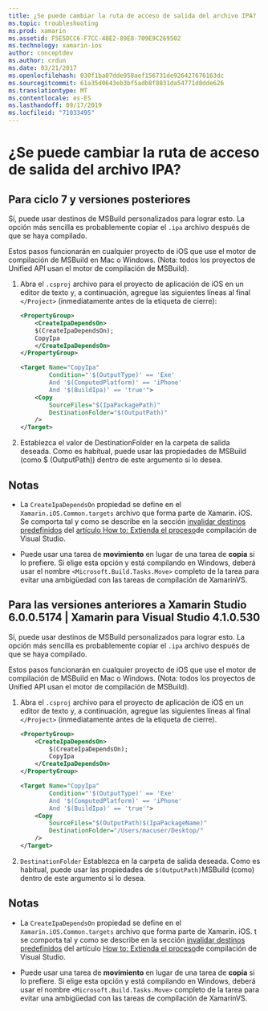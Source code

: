 ```yaml
---
title: ¿Se puede cambiar la ruta de acceso de salida del archivo IPA?
ms.topic: troubleshooting
ms.prod: xamarin
ms.assetid: F5E5DCC6-F7CC-48E2-89E8-709E9C269502
ms.technology: xamarin-ios
author: conceptdev
ms.author: crdun
ms.date: 03/21/2017
ms.openlocfilehash: 030f1ba87dde958aef156731de926427676163dc
ms.sourcegitcommit: 61a35d0643eb3bf5adb8f8831da54771d8dde626
ms.translationtype: MT
ms.contentlocale: es-ES
ms.lasthandoff: 09/17/2019
ms.locfileid: "71033495"
---
```

# <a name="can-i-change-the-output-path-of-the-ipa-file"></a>¿Se puede cambiar la ruta de acceso de salida del archivo IPA?

## <a name="for-cycle-7-and-higher"></a>Para ciclo 7 y versiones posteriores
Sí, puede usar destinos de MSBuild personalizados para lograr esto. La opción más sencilla es probablemente copiar el `.ipa` archivo después de que se haya compilado.

Estos pasos funcionarán en cualquier proyecto de iOS que use el motor de compilación de MSBuild en Mac o Windows. (Nota: todos los proyectos de Unified API usan el motor de compilación de MSBuild).

1. Abra el `.csproj` archivo para el proyecto de aplicación de iOS en un editor de texto y, a continuación, agregue las siguientes líneas al final `</Project>` (inmediatamente antes de la etiqueta de cierre):

    ```xml
    <PropertyGroup>
        <CreateIpaDependsOn>
        $(CreateIpaDependsOn);
        CopyIpa
        </CreateIpaDependsOn>
    </PropertyGroup>
    
    <Target Name="CopyIpa"
            Condition="'$(OutputType)' == 'Exe'
            And '$(ComputedPlatform)' == 'iPhone'
            And '$(BuildIpa)' == 'true'">
        <Copy
            SourceFiles="$(IpaPackagePath)"
            DestinationFolder="$(OutputPath)"
        />
    </Target>
    ```

2. Establezca el valor de DestinationFolder en la carpeta de salida deseada. Como es habitual, puede usar las propiedades de MSBuild (como $ (OutputPath)) dentro de este argumento si lo desea.

## <a name="notes"></a>Notas

- La `CreateIpaDependsOn` propiedad se define en el `Xamarin.iOS.Common.targets` archivo que forma parte de Xamarin. iOS. Se comporta tal y como se describe en la sección [invalidar destinos predefinidos](https://docs.microsoft.com/visualstudio/msbuild/how-to-extend-the-visual-studio-build-process#overriding-predefined-targets) del [artículo How to: Extienda el proceso](https://docs.microsoft.com/visualstudio/msbuild/how-to-extend-the-visual-studio-build-process)de compilación de Visual Studio.

- Puede usar una tarea de **movimiento** en lugar de una tarea de **copia** si lo prefiere. Si elige esta opción y está compilando en Windows, deberá usar el nombre `<Microsoft.Build.Tasks.Move>` completo de la tarea para evitar una ambigüedad con las tareas de compilación de XamarinVS.

## <a name="for-versions-before-xamarin-studio-6005174--xamarin-for-visual-studio-410530"></a>Para las versiones anteriores a Xamarin Studio 6.0.0.5174 | Xamarin para Visual Studio 4.1.0.530

Sí, puede usar destinos de MSBuild personalizados para lograr esto. La opción más sencilla es probablemente copiar el `.ipa` archivo después de que se haya compilado.

Estos pasos funcionarán en cualquier proyecto de iOS que use el motor de compilación de MSBuild en Mac o Windows. (Nota: todos los proyectos de Unified API usan el motor de compilación de MSBuild).

1. Abra el `.csproj` archivo para el proyecto de aplicación de iOS en un editor de texto y, a continuación, agregue las siguientes líneas al final `</Project>` (inmediatamente antes de la etiqueta de cierre).

    ```xml
    <PropertyGroup>
        <CreateIpaDependsOn>
            $(CreateIpaDependsOn);
            CopyIpa
        </CreateIpaDependsOn>
    </PropertyGroup>

    <Target Name="CopyIpa"
            Condition="'$(OutputType)' == 'Exe'
            And '$(ComputedPlatform)' == 'iPhone'
            And '$(BuildIpa)' == 'true'">
        <Copy
            SourceFiles="$(OutputPath)$(IpaPackageName)"
            DestinationFolder="/Users/macuser/Desktop/"
        />
    </Target>
    ```

2. `DestinationFolder` Establezca en la carpeta de salida deseada. Como es habitual, puede usar las propiedades de `$(OutputPath)`MSBuild (como) dentro de este argumento si lo desea.

## <a name="notes"></a>Notas

- La `CreateIpaDependsOn` propiedad se define en el `Xamarin.iOS.Common.targets` archivo que forma parte de Xamarin. iOS. t se comporta tal y como se describe en la sección [invalidar destinos predefinidos](https://docs.microsoft.com/visualstudio/msbuild/how-to-extend-the-visual-studio-build-process#overriding-predefined-targets) del artículo [How to: Extienda el proceso](https://docs.microsoft.com/visualstudio/msbuild/how-to-extend-the-visual-studio-build-process)de compilación de Visual Studio.

- Puede usar una tarea de **movimiento** en lugar de una tarea de **copia** si lo prefiere. Si elige esta opción y está compilando en Windows, deberá usar el nombre `<Microsoft.Build.Tasks.Move>` completo de la tarea para evitar una ambigüedad con las tareas de compilación de XamarinVS.
